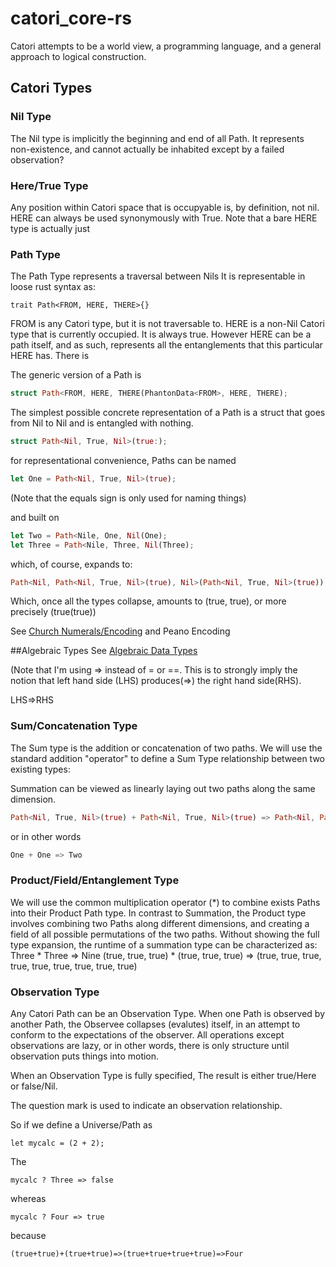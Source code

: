# catori_core-rs
Catori attempts to be a world view, a programming language, 
and a general approach to logical construction.

## Catori Types

### Nil Type
The Nil type is implicitly the beginning and end of all Path. 
It represents non-existence, and cannot actually be inhabited except by a
failed observation?

### Here/True Type
Any position within Catori space that is occupyable is, by definition, not nil.
HERE can always be used synonymously with True. 
Note that a bare HERE type is actually just 

### Path Type
The Path Type represents a traversal between Nils
It is representable in loose rust syntax as:

```
trait Path<FROM, HERE, THERE>{}
```
FROM is any Catori type, but it is not traversable to.
HERE is a non-Nil Catori type that is currently occupied. It is always true.
However HERE can be a path itself, and as such, represents all the entanglements
that this particular HERE has.
There is 

The generic version of a Path is

```rust
struct Path<FROM, HERE, THERE(PhantonData<FROM>, HERE, THERE);
```

The simplest possible concrete representation of a Path is a struct that 
goes from Nil to Nil and is entangled with nothing.

```rust
struct Path<Nil, True, Nil>(true:);
```

for representational convenience, Paths can be named
```rust
let One = Path<Nil, True, Nil>(true);
```
(Note that the equals sign is only used for naming things)

and built on
```rust
let Two = Path<Nile, One, Nil(One);
let Three = Path<Nile, Three, Nil(Three);
```
which, of course, expands to:
```rust
Path<Nil, Path<Nil, True, Nil>(true), Nil>(Path<Nil, True, Nil>(true))
```
Which, once all the types collapse, amounts to (true, true), or more precisely (true(true))

See [Church Numerals/Encoding](https://en.wikipedia.org/wiki/Church_encoding) and Peano Encoding



##Algebraic Types
See [Algebraic Data Types](https://en.wikipedia.org/wiki/Algebraic_data_type)

(Note that I'm using => instead of = or ==. This is to strongly imply the notion that 
left hand side (LHS) produces(=>) the right hand side(RHS).

LHS=>RHS

### Sum/Concatenation Type
The Sum type is the addition or concatenation of two paths. We will use the standard addition "operator" to define a Sum Type 
relationship between two existing types:

Summation can be viewed as linearly laying out two paths along the same dimension.

```rust
Path<Nil, True, Nil>(true) + Path<Nil, True, Nil>(true) => Path<Nil, Path<Nil, True, Nil>(true), Nil>(Path<Nil, True, Nil>(true))
```
or in other words
```rust
One + One => Two
```
### Product/Field/Entanglement Type
We will use the common multiplication operator (*) to combine exists Paths into their Product Path type.
In contrast to Summation, the Product type involves combining two Paths along different dimensions, and 
creating a field of all possible permutations of the two paths. Without showing the full type expansion, the runtime
of a summation type can be characterized as:
Three * Three => Nine
(true, true, true) * (true, true, true) => (true, true, true, true, true, true, true, true, true)

### Observation Type
Any Catori Path can be an Observation Type. When one Path is observed by another Path, 
the Observee collapses (evalutes) itself, in an attempt to conform to the expectations of the observer.
All operations except observations are lazy, or in other words, there is only structure until
observation puts things into motion.

When an Observation Type is fully specified, The result is either true/Here or false/Nil.

The question mark is used to indicate an observation relationship.

So if we define a Universe/Path as 
```
let mycalc = (2 + 2);
```
The
```
mycalc ? Three => false
```
whereas
```
mycalc ? Four => true
```

because
```
(true+true)+(true+true)=>(true+true+true+true)=>Four

```

 
